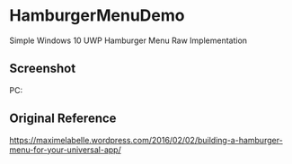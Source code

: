 # HamburgerMenuDemo

Simple Windows 10 UWP Hamburger Menu Raw Implementation

## Screenshot

PC:


## Original Reference
https://maximelabelle.wordpress.com/2016/02/02/building-a-hamburger-menu-for-your-universal-app/